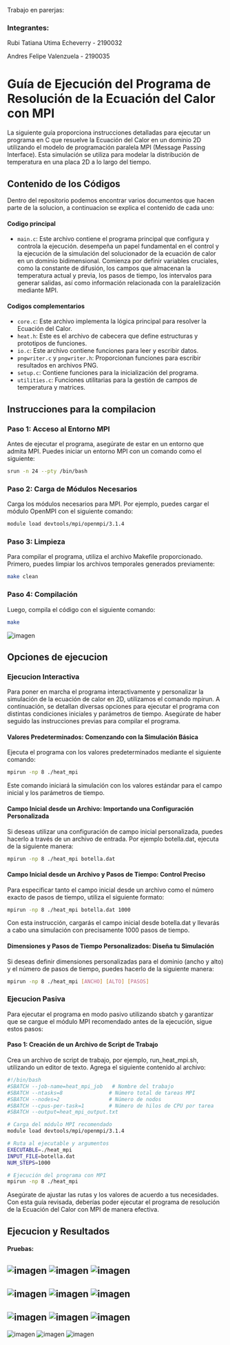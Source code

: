 Trabajo en parerjas:
### Integrantes:
Rubi Tatiana Utima Echeverry - 2190032

Andres Felipe Valenzuela - 2190035

# Guía de Ejecución del Programa de Resolución de la Ecuación del Calor con MPI


La siguiente guía proporciona instrucciones detalladas para ejecutar un programa en C que resuelve la Ecuación del Calor en un dominio 2D utilizando el modelo de programación paralela MPI (Message Passing Interface). Esta simulación se utiliza para modelar la distribución de temperatura en una placa 2D a lo largo del tiempo.

## Contenido de los Códigos
Dentro del repositorio podemos encontrar varios documentos que hacen parte de la solucion, a continuacion se explica el contenido de cada uno:

#### Codigo principal
- `main.c`: Este archivo contiene el programa principal que configura y controla la ejecución.
  desempeña un papel fundamental en el control y la ejecución de la simulación del solucionador de la ecuación de calor en un dominio bidimensional. Comienza por definir variables cruciales, como la constante de difusión, los campos que almacenan la temperatura actual y previa, los pasos de tiempo, los intervalos para generar salidas, así como información relacionada con la paralelización mediante MPI.

#### Codigos complementarios
- `core.c`: Este archivo implementa la lógica principal para resolver la Ecuación del Calor.
- `heat.h`: Este es el archivo de cabecera que define estructuras y prototipos de funciones.
- `io.c`: Este archivo contiene funciones para leer y escribir datos.
- `pngwriter.c` y `pngwriter.h`: Proporcionan funciones para escribir resultados en archivos PNG.
- `setup.c`: Contiene funciones para la inicialización del programa.
- `utilities.c`: Funciones utilitarias para la gestión de campos de temperatura y matrices.

## Instrucciones para la compilacion

### Paso 1: Acceso al Entorno MPI

Antes de ejecutar el programa, asegúrate de estar en un entorno que admita MPI. Puedes iniciar un entorno MPI con un comando como el siguiente:

```bash
srun -n 24 --pty /bin/bash
```	

### Paso 2: Carga de Módulos Necesarios

Carga los módulos necesarios para MPI. Por ejemplo, puedes cargar el módulo OpenMPI con el siguiente comando:

```bash
module load devtools/mpi/openmpi/3.1.4
```

### Paso 3: Limpieza

Para compilar el programa, utiliza el archivo Makefile proporcionado. Primero, puedes limpiar los archivos temporales generados previamente:

```bash
make clean
```
### Paso 4: Compilación

Luego, compila el código con el siguiente comando:

```bash
make
```
![imagen](https://github.com/Rubi221/IntroPP2190032/assets/98795896/b440a9ea-071a-43cd-8101-591a062077b9)

## Opciones de ejecucion
### Ejecucion Interactiva
Para poner en marcha el programa interactivamente y personalizar la simulación de la ecuación de calor en 2D, utilizamos el comando mpirun. A continuación, se detallan diversas opciones para ejecutar el programa con distintas condiciones iniciales y parámetros de tiempo. Asegúrate de haber seguido las instrucciones previas para compilar el programa.

#### Valores Predeterminados: Comenzando con la Simulación Básica
Ejecuta el programa con los valores predeterminados mediante el siguiente comando:

```bash
mpirun -np 8 ./heat_mpi
```
Este comando iniciará la simulación con los valores estándar para el campo inicial y los parámetros de tiempo.

#### Campo Inicial desde un Archivo: Importando una Configuración Personalizada

Si deseas utilizar una configuración de campo inicial personalizada, puedes hacerlo a través de un archivo de entrada. Por ejemplo botella.dat, ejecuta de la siguiente manera:

```bash
mpirun -np 8 ./heat_mpi botella.dat
```

#### Campo Inicial desde un Archivo y Pasos de Tiempo: Control Preciso

Para especificar tanto el campo inicial desde un archivo como el número exacto de pasos de tiempo, utiliza el siguiente formato:

```bash
mpirun -np 8 ./heat_mpi botella.dat 1000
```

Con esta instrucción, cargarás el campo inicial desde botella.dat y llevarás a cabo una simulación con precisamente 1000 pasos de tiempo.

#### Dimensiones y Pasos de Tiempo Personalizados: Diseña tu Simulación

Si deseas definir dimensiones personalizadas para el dominio (ancho y alto) y el número de pasos de tiempo, puedes hacerlo de la siguiente manera:

```bash
mpirun -np 8 ./heat_mpi [ANCHO] [ALTO] [PASOS]
```

### Ejecucion Pasiva
Para ejecutar el programa en modo pasivo utilizando sbatch y garantizar que se cargue el módulo MPI recomendado antes de la ejecución, sigue estos pasos:

#### Paso 1: Creación de un Archivo de Script de Trabajo

Crea un archivo de script de trabajo, por ejemplo, run_heat_mpi.sh, utilizando un editor de texto. Agrega el siguiente contenido al archivo:

```bash
#!/bin/bash
#SBATCH --job-name=heat_mpi_job   # Nombre del trabajo
#SBATCH --ntasks=8               # Número total de tareas MPI
#SBATCH --nodes=2                # Número de nodos
#SBATCH --cpus-per-task=1        # Número de hilos de CPU por tarea
#SBATCH --output=heat_mpi_output.txt

# Carga del módulo MPI recomendado
module load devtools/mpi/openmpi/3.1.4

# Ruta al ejecutable y argumentos
EXECUTABLE=./heat_mpi
INPUT_FILE=botella.dat
NUM_STEPS=1000

# Ejecución del programa con MPI
mpirun -np 8 ./heat_mpi
```

Asegúrate de ajustar las rutas y los valores de acuerdo a tus necesidades.
Con esta guía revisada, deberías poder ejecutar el programa de resolución de la Ecuación del Calor con MPI de manera efectiva. 


## Ejecucion y Resultados

#### Pruebas:

![imagen](https://github.com/Rubi221/IntroPP2190032/assets/98795896/23af15bb-c840-4961-8731-f24d8361db0c)
![imagen](https://github.com/Rubi221/IntroPP2190032/assets/98795896/021e48c2-9a11-409d-81f9-40e2c67d1192)
![imagen](https://github.com/Rubi221/IntroPP2190032/assets/98795896/3c9d44b6-9af4-48f3-8c65-aeae1f4bc97f)
----------------------------------------------------------------------------------------------------------
![imagen](https://github.com/Rubi221/IntroPP2190032/assets/98795896/d087de66-2e86-483f-b2e1-7ce2a11f700d)
![imagen](https://github.com/Rubi221/IntroPP2190032/assets/98795896/921f7504-f64d-42fe-b479-9fa9ff5d5ca2)
![imagen](https://github.com/Rubi221/IntroPP2190032/assets/98795896/db86a31d-7333-4926-9092-a137c6d3fca6)
----------------------------------------------------------------------------------------------------------
![imagen](https://github.com/Rubi221/IntroPP2190032/assets/98795896/494e3055-44ed-4785-9b22-1028ceaa8e7d)
![imagen](https://github.com/Rubi221/IntroPP2190032/assets/98795896/7e544d48-98b1-4181-8ce7-e18d4175d1ea)
![imagen](https://github.com/Rubi221/IntroPP2190032/assets/98795896/cfab025f-0e27-4133-bd5e-26a9838000b8)
----------------------------------------------------------------------------------------------------------
![imagen](https://github.com/Rubi221/IntroPP2190032/assets/98795896/ffef2997-b76b-4833-ad66-cda43b85076a)
![imagen](https://github.com/Rubi221/IntroPP2190032/assets/98795896/da267276-abbd-4843-8635-a2f282345cfe)
![imagen](https://github.com/Rubi221/IntroPP2190032/assets/98795896/f84add99-506c-4323-9810-5104d244334e)



